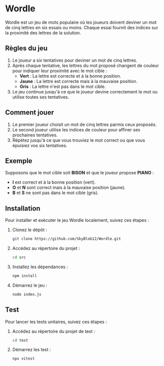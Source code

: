 # Wordle

Wordle est un jeu de mots populaire où les joueurs doivent deviner un mot de cinq lettres en six essais ou moins. Chaque essai fournit des indices sur la proximité des lettres de la solution.

## Règles du jeu

1. Le joueur a six tentatives pour deviner un mot de cinq lettres.
2. Après chaque tentative, les lettres du mot proposé changent de couleur pour indiquer leur proximité avec le mot cible :
    - **Vert** : La lettre est correcte et à la bonne position.
    - **Jaune** : La lettre est correcte mais à la mauvaise position.
    - **Gris** : La lettre n'est pas dans le mot cible.
3. Le jeu continue jusqu'à ce que le joueur devine correctement le mot ou utilise toutes ses tentatives.

## Comment jouer

1. Le premier joueur choisit un mot de cinq lettres parmis ceux proposés.
2. Le second joueur utilise les indices de couleur pour affiner ses prochaines tentatives.
3. Répétez jusqu'à ce que vous trouviez le mot correct ou que vous épuisiez vos six tentatives.

## Exemple

Supposons que le mot cible soit **BISON** et que le joueur propose **PIANO** :

- **I** est correct et à la bonne position (vert).
- **O** et **N** sont correct mais à la mauvaise position (jaune).
- **B** et **S** ne sont pas dans le mot cible (gris).

## Installation

Pour installer et exécuter le jeu Wordle localement, suivez ces étapes :

1. Clonez le dépôt :
    ```bash
    git clone https://github.com/SkyBlob12/Wordle.git
    ```
2. Accédez au répertoire du projet :
    ```bash
    cd src
    ```
3. Installez les dépendances :
    ```bash
    npm install
    ```
4. Démarrez le jeu :
    ```bash
    node index.js
    ```

## Test

Pour lancer les tests unitaires, suivez ces étapes :

1. Accédez au répertoire du projet de test :
    ```bash
    cd test
    ```
2. Démarrez les test :
    ```bash
    npx vitest
    ```